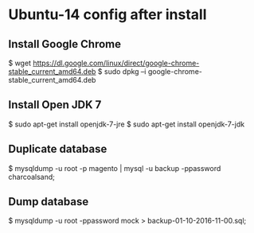 # Ubuntu-14 config after install

## Install Google Chrome
  $ wget https://dl.google.com/linux/direct/google-chrome-stable_current_amd64.deb
  $ sudo dpkg –i google-chrome-stable_current_amd64.deb

## Install Open JDK 7
  $ sudo apt-get install openjdk-7-jre 
  $ sudo apt-get install openjdk-7-jdk

## Duplicate database
  $ mysqldump -u root -p magento | mysql -u backup -ppassword charcoalsand;

## Dump database
  $ mysqldump -u root -ppassword mock > backup-01-10-2016-11-00.sql;

